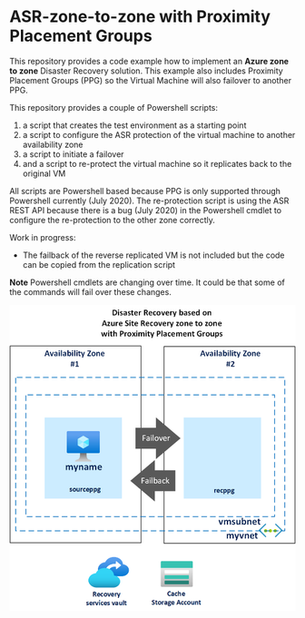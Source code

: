 # ASR-zone-to-zone with Proximity Placement Groups

This repository provides a code example how to implement an **Azure zone to zone** Disaster Recovery solution. This example also includes Proximity Placement Groups (PPG) so the Virtual Machine will also failover to another PPG.

This repository provides a couple of Powershell scripts:
1. a script that creates the test environment as a starting point
2. a script to configure the ASR protection of the virtual machine to another availability zone
3. a script to initiate a failover
4. and a script to re-protect the virtual machine so it replicates back to the original VM

All scripts are Powershell based because PPG is only supported through Powershell currently (July 2020). The re-protection script is using the ASR REST API because there is a bug (July 2020) in the Powershell cmdlet to configure the re-protection to the other zone correctly.  

Work in progress:
* The failback of the reverse replicated VM is not included but the code can be copied from the replication script

**Note**
Powershell cmdlets are changing over time. It could be that some of the commands will fail over these changes.

![Picture of test setup](/images/ASR_zone_to_zone.png)
